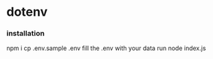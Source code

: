 # dotenv

### installation

npm i
cp .env.sample .env
fill the .env with your data
run node index.js
